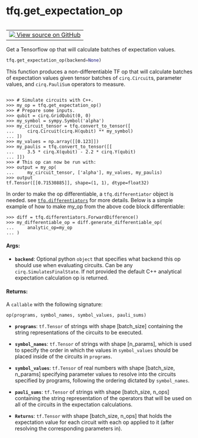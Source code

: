 <div itemscope itemtype="http://developers.google.com/ReferenceObject">
<meta itemprop="name" content="tfq.get_expectation_op" />
<meta itemprop="path" content="Stable" />
</div>

# tfq.get_expectation_op

<!-- Insert buttons and diff -->

<table class="tfo-notebook-buttons tfo-api" align="left">

<td>
  <a target="_blank" href="https://github.com/quantumlib/TFQuantum/tree/master/tensorflow_quantum/core/ops/circuit_execution_ops.py">
    <img src="https://www.tensorflow.org/images/GitHub-Mark-32px.png" />
    View source on GitHub
  </a>
</td></table>



Get a Tensorflow op that will calculate batches of expectation values.

``` python
tfq.get_expectation_op(backend=None)
```



<!-- Placeholder for "Used in" -->

This function produces a non-differentiable TF op that will calculate
batches of expectation values given tensor batches of `cirq.Circuit`s,
parameter values, and `cirq.PauliSum` operators to measure.


```

>>> # Simulate circuits with C++.
>>> my_op = tfq.get_expectation_op()
>>> # Prepare some inputs.
>>> qubit = cirq.GridQubit(0, 0)
>>> my_symbol = sympy.Symbol('alpha')
>>> my_circuit_tensor = tfq.convert_to_tensor([
...     cirq.Circuit(cirq.H(qubit) ** my_symbol)
... ])
>>> my_values = np.array([[0.123]])
>>> my_paulis = tfq.convert_to_tensor([[
...     3.5 * cirq.X(qubit) - 2.2 * cirq.Y(qubit)
... ]])
>>> # This op can now be run with:
>>> output = my_op(
...     my_circuit_tensor, ['alpha'], my_values, my_paulis)
>>> output
tf.Tensor([[0.71530885]], shape=(1, 1), dtype=float32)

```


In order to make the op differentiable, a `tfq.differentiator` object is
needed. see <a href="../tfq/differentiators.md"><code>tfq.differentiators</code></a> for more details. Below is a simple
example of how to make my_op from the above code block differentiable:

```
>>> diff = tfq.differentiators.ForwardDifference()
>>> my_differentiable_op = diff.generate_differentiable_op(
...     analytic_op=my_op
... )
```


#### Args:


* <b>`backend`</b>: Optional python `object` that specifies what backend this op
should use when evaluating circuits. Can be any
`cirq.SimulatesFinalState`. If not provided the default C++ analytical
expectation calculation op is returned.


#### Returns:

A `callable` with the following signature:

```op(programs, symbol_names, symbol_values, pauli_sums)```


* <b>`programs`</b>: `tf.Tensor` of strings with shape [batch_size] containing
    the string representations of the circuits to be executed.
* <b>`symbol_names`</b>: `tf.Tensor` of strings with shape [n_params], which
    is used to specify the order in which the values in
    `symbol_values` should be placed inside of the circuits in
    `programs`.
* <b>`symbol_values`</b>: `tf.Tensor` of real numbers with shape
    [batch_size, n_params] specifying parameter values to resolve
    into the circuits specified by programs, following the ordering
    dictated by `symbol_names`.
* <b>`pauli_sums`</b>: `tf.Tensor` of strings with shape [batch_size, n_ops]
    containing the string representation of the operators that will
    be used on all of the circuits in the expectation calculations.

* <b>`Returns`</b>:     `tf.Tensor` with shape [batch_size, n_ops] that holds the
        expectation value for each circuit with each op applied to it
        (after resolving the corresponding parameters in).